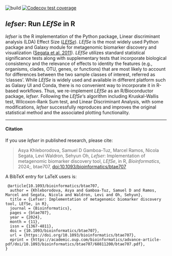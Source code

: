 <!-- badges: start -->
![build](https://github.com/waldronlab/lefser/workflows/build/badge.svg)
[![Codecov test coverage](https://codecov.io/gh/waldronlab/lefser/branch/devel/graph/badge.svg)](https://codecov.io/gh/waldronlab/lefser?branch=devel)
<!-- badges: end -->

## *lefser*: Run *LEfSe* in R
*lefser* is the R implementation of the Python package, Linear discriminant 
analysis (LDA) Effect Size (*[LEfSe][]*). *LEfSe* is the most widely used Python 
package and Galaxy module for metagenomic biomarker discovery and 
visualization ([Segata et al. 2011][]). *LEfSe* utilizes standard 
statistical significance tests along with supplementary tests that incorporate 
biological consistency and the relevance of effects to identity the features 
(e.g., organisms, clades, OTU, genes, or functions) that are most likely to 
account for differences between the two sample classes of interest, referred as
‘classes’. While *LEfSe* is widely used and available in different platform 
such as Galaxy UI and Conda, there is no convenient way to incorporate it in 
R-based workflows. Thus, we re-implement *LEfSe* as an R/Bioconductor package, 
*lefser*. Following the *LEfSe*‘s algorithm including Kruskal-Wallis test, 
Wilcoxon-Rank Sum test, and Linear Discriminant Analysis, with some 
modifications, *lefser* successfully reproduces and improves the original 
statistical method and the associated plotting functionality.

[LEfSe]: https://huttenhower.sph.harvard.edu/galaxy/
[Segata et al. 2011]: https://www.ncbi.nlm.nih.gov/pmc/articles/PMC3218848/

------------------------------------------------------------------------

#### Citation

If you use *lefser* in published research, please cite:

> Asya Khleborodova, Samuel D Gamboa-Tuz, Marcel Ramos, Nicola Segata, Levi Waldron, Sehyun Oh,
> *Lefser*: Implementation of metagenomic biomarker discovery tool, *LEfSe*, in R, *Bioinformatics*, 2024;, btae707, [doi:10.1093/bioinformatics/btae707](https://doi.org/10.1093/bioinformatics/btae707)


A BibTeX entry for LaTeX users is: 

     @article{10.1093/bioinformatics/btae707,
      author = {Khleborodova, Asya and Gamboa-Tuz, Samuel D and Ramos, Marcel and Segata, Nicola and Waldron, Levi and Oh, Sehyun},
      title = {Lefser: Implementation of metagenomic biomarker discovery tool, LEfSe, in R},
      journal = {Bioinformatics},
      pages = {btae707},
      year = {2024},
      month = {11},
      issn = {1367-4811},
      doi = {10.1093/bioinformatics/btae707},
      url = {https://doi.org/10.1093/bioinformatics/btae707},
      eprint = {https://academic.oup.com/bioinformatics/advance-article-pdf/doi/10.1093/bioinformatics/btae707/60811200/btae707.pdf},
    }
